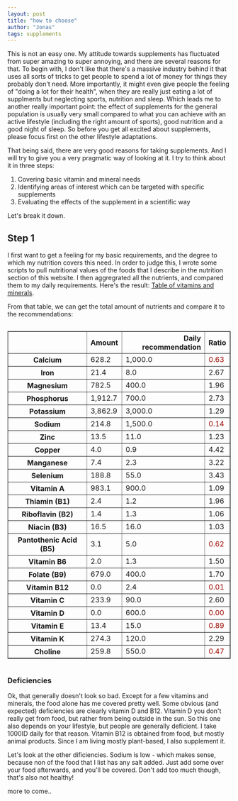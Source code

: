 ```yaml
---
layout: post
title: "how to choose"
author: "Jonas"
tags: supplements
---
```


This is not an easy one. My attitude towards supplements has fluctuated from super amazing to super annoying, and there are several reasons for that. To begin with, I don't like that there's a massive industry behind it that uses all sorts of tricks to get people to spend a lot of money for things they probably don't need. More importantly, it might even give people the feeling of "doing a lot for their health", when they are really just eating a lot of supplments but neglecting sports, nutrition and sleep. Which leads me to another really important point: the effect of supplements for the general population is usually very small compared to what you can achieve with an active lifestyle (including the right amount of sports), good nutrition and a good night of sleep. So before you get all excited about supplements, please focus first on the other lifestyle adaptations. 

That being said, there are very good reasons for taking supplements. And I will try to give you a very pragmatic way of looking at it. I try to think about it in three steps:

1. Covering basic vitamin and mineral needs
2. Identifying areas of interest which can be targeted with specific supplements
3. Evaluating the effects of the supplement in a scientific way 

Let's break it down. 

## Step 1
I first want to get a feeling for my basic requirements, and the degree to which my nutrition covers this need. In order to judge this, I wrote some scripts to pull nutritional values of the foods that I describe in the nutrition section of this website. I then aggregrated all the nutrients, and compared them to my daily requirements. Here's the result: [Table of vitamins and minerals](/hidden_posts/food/2024-01-04-MicroNutrients.html).

From that table, we can get the total amount of nutrients and compare it to the recommendations:

<div style="overflow-x: auto;">
<table border="1" class="dataframe">
  <thead>
    <tr style="text-align: right;">
      <th></th>
      <th>Amount</th>
      <th>Daily recommendation</th>
      <th>Ratio</th>
    </tr>
  </thead>
  <tbody>
    <tr>
      <th>Calcium</th>
      <td>628.2</td>
      <td>1,000.0</td>
      <td style="color:#9C0A00">0.63</td>
    </tr>
    <tr>
      <th>Iron</th>
      <td>21.4</td>
      <td>8.0</td>
      <td>2.67</td>
    </tr>
    <tr>
      <th>Magnesium</th>
      <td>782.5</td>
      <td>400.0</td>
      <td>1.96</td>
    </tr>
    <tr>
      <th>Phosphorus</th>
      <td>1,912.7</td>
      <td>700.0</td>
      <td>2.73</td>
    </tr>
    <tr>
      <th>Potassium</th>
      <td>3,862.9</td>
      <td>3,000.0</td>
      <td>1.29</td>
    </tr>
    <tr>
      <th>Sodium</th>
      <td>214.8</td>
      <td>1,500.0</td>
      <td style="color:#9C0A00">0.14</td>
    </tr>
    <tr>
      <th>Zinc</th>
      <td>13.5</td>
      <td>11.0</td>
      <td>1.23</td>
    </tr>
    <tr>
      <th>Copper</th>
      <td>4.0</td>
      <td>0.9</td>
      <td>4.42</td>
    </tr>
    <tr>
      <th>Manganese</th>
      <td>7.4</td>
      <td>2.3</td>
      <td>3.22</td>
    </tr>
    <tr>
      <th>Selenium</th>
      <td>188.8</td>
      <td>55.0</td>
      <td>3.43</td>
    </tr>
    <tr>
      <th>Vitamin A</th>
      <td>983.1</td>
      <td>900.0</td>
      <td>1.09</td>
    </tr>
    <tr>
      <th>Thiamin (B1)</th>
      <td>2.4</td>
      <td>1.2</td>
      <td>1.96</td>
    </tr>
    <tr>
      <th>Riboflavin (B2)</th>
      <td>1.4</td>
      <td>1.3</td>
      <td>1.06</td>
    </tr>
    <tr>
      <th>Niacin (B3)</th>
      <td>16.5</td>
      <td>16.0</td>
      <td>1.03</td>
    </tr>
    <tr>
      <th>Pantothenic Acid (B5)</th>
      <td>3.1</td>
      <td>5.0</td>
      <td style="color:#9C0A00">0.62</td>
    </tr>
    <tr>
      <th>Vitamin B6</th>
      <td>2.0</td>
      <td>1.3</td>
      <td>1.50</td>
    </tr>
    <tr>
      <th>Folate (B9)</th>
      <td>679.0</td>
      <td>400.0</td>
      <td>1.70</td>
    </tr>
    <tr>
      <th>Vitamin B12</th>
      <td>0.0</td>
      <td>2.4</td>
      <td style="color:#9C0A00">0.01</td>
    </tr>
    <tr>
      <th>Vitamin C</th>
      <td>233.9</td>
      <td>90.0</td>
      <td>2.60</td>
    </tr>
    <tr>
      <th>Vitamin D</th>
      <td>0.0</td>
      <td>600.0</td>
      <td style="color:#9C0A00">0.00</td>
    </tr>
    <tr>
      <th>Vitamin E</th>
      <td>13.4</td>
      <td>15.0</td>
      <td style="color:#9C0A00">0.89</td>
    </tr>
    <tr>
      <th>Vitamin K</th>
      <td>274.3</td>
      <td>120.0</td>
      <td>2.29</td>
    </tr>
    <tr>
      <th>Choline</th>
      <td>259.8</td>
      <td>550.0</td>
      <td style="color:#9C0A00">0.47</td>
    </tr>
  </tbody>
</table>
</div>

### Deficiencies

Ok, that generally doesn't look so bad. Except for a few vitamins and minerals, the food alone has me covered pretty well. Some obvious (and expected) deficiencies are clearly vitamin D and B12. Vitamin D you don't really get from food, but rather from being outside in the sun. So this one also depends on your lifestyle, but people are generally deficient. I take 1000ID daily for that reason. Vitamin B12 is obtained from food, but mostly animal products. Since I am living mostly plant-based, I also supplement it. 

Let's look at the other dificiencies. Sodium is low - which makes sense, because non of the food that I list has any salt added. Just add some over your food afterwards, and you'll be covered. Don't add too much though, that's also not healthy!


more to come..




